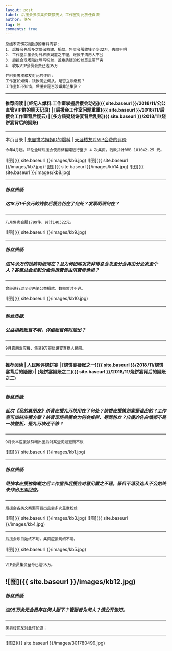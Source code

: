 ```yaml
---
layout: post
label: 后援会多次集资数额庞大 工作室对此放任自流
author: 佚名
tag: 锤
comments: true
---
```


    总结本次饼芯姐姐D的爆料内容:
    1. 后援会先后多次借储蓄罐、捐款、售卖会服收钱至少32万，去向不明
    2. 工作室后援会对外界质疑置之不理，账款不清用人不公
    3. 后援会现场阻拦辱骂粉丝，盖章质疑的粉丝恶意带节奏
    4. 收取VIP会员会费已达95万
    
    并附美男楼楼友对此的评价:
    工作室如知情，钱款何去何从，是否立账缴税？
    工作室如不知情，后援会是否涉嫌非法集资？
    
---
#### 推荐阅读 | [经纪人爆料:工作室掌握后援会动态]({{ site.baseurl }}/2018/11/公公直管VIP群的聊天记录) | [后援会工作室问题重重]({{ site.baseurl }}/2018/11/后援会工作室背后疑云) | [多方质疑烧饼宴背后乱账]({{ site.baseurl }}/2018/11/烧饼宴背后的疑账) 
---

本页目录 \| [来自饼芯姐姐D的爆料](#dxjja) \| [天涯楼友对VIP会费的评价](#dxjjb)


<a name="dxjja"></a>

    今年4月起，邓伦全球后援会使用储蓄罐进行至少 4 次集资，钱款共计RMB 181042.25 元。
    
![图]({{ site.baseurl }}/images/kb6.jpg)
![图]({{ site.baseurl }}/images/kb7.jpg)
![图]({{ site.baseurl }}/images/kb14.jpg)
![图]({{ site.baseurl }}/images/kb8.jpg)

---

##### 粉丝质疑: 
##### 这18万1千余元的钱款后援会花在了何处？发票明细何在？

---

    八月售卖会服1799件，共计140322元。

![图]({{ site.baseurl }}/images/kb9.jpg)

---

##### 粉丝质疑: 
##### 这14余万的钱款明细何在？且为何团购发货非得总会发至分会再由分会发至个人？甚至总会发到分会的运费皆由消费者承担？

---

    曾经进行过至少两笔公益捐款，数额暂时不详。

![图]({{ site.baseurl }}/images/kb10.jpg)

---

##### 粉丝质疑: 
##### 公益捐款账目不明，详细账目何时能出？

---

    9月真朋友应援，集资9万买烧饼宴喜提人民网。

---

#### 推荐阅读 | [人民网评烧饼宴](http://media.people.com.cn/n1/2018/0912/c40606-30287336.html) | [烧饼宴疑账之一]({{ site.baseurl }}/2018/11/烧饼宴背后的疑账) | [烧饼宴疑账之二]({{ site.baseurl }}/2018/11/烧饼宴背后的疑账之二)

---

##### 粉丝质疑: 
##### 此次《我的真朋友》杀青应援九万块用在了何处？烧饼应援策划案是谁出的？工作室可知晓应援方案？杀青现场后援会为何会推拦、辱骂粉丝？应援的告白墙都不是一块整板，是九万块还不够？

---

    9月快本应援被群嘲出圈后对某些问题避而不谈

![图]({{ site.baseurl }}/images/kb1.jpg)

---

##### 粉丝质疑: 
##### 继快本应援被群嘲之后工作室和后援会对意见置之不理，账目不清及选人不公始终未作出正面回应。

---

    后援会各类文案漏洞百出且会多次盖章粉丝


![图]({{ site.baseurl }}/images/kb3.jpg)
![图]({{ site.baseurl }}/images/kb4.jpg)

---

    后援会账目始终不明，集资应援明细不清。

![图]({{ site.baseurl }}/images/kb5.jpg)


---

    VIP会员集资至今已达95万。

![图]({{ site.baseurl }}/images/kb12.jpg)
---

##### 粉丝质疑: 
##### 这95万余元会费存在何人账下？管账者为何人？请公开告知。

----

<a name="dxjjb"></a>

    美男楼网友对此评论道：
    
----

![图2]({{ site.baseurl }}/images/301780499.jpg)